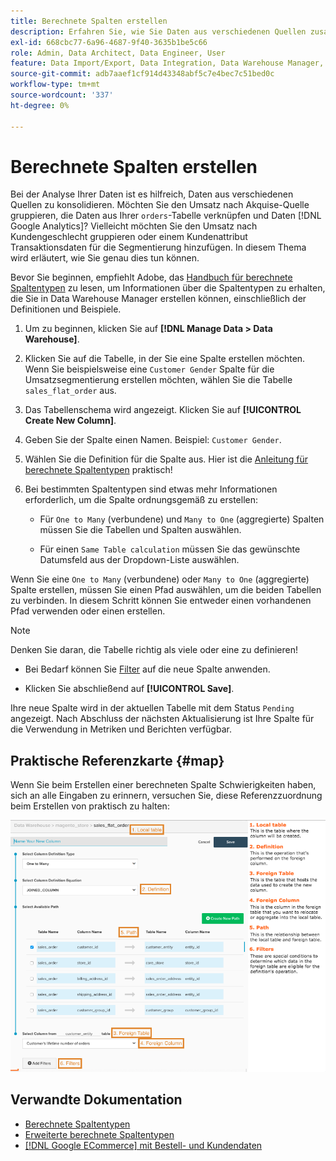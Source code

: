 ```yaml
---
title: Berechnete Spalten erstellen
description: Erfahren Sie, wie Sie Daten aus verschiedenen Quellen zusammenführen.
exl-id: 668cbc77-6a96-4687-9f40-3635b1be5c66
role: Admin, Data Architect, Data Engineer, User
feature: Data Import/Export, Data Integration, Data Warehouse Manager, Commerce Tables
source-git-commit: adb7aaef1cf914d43348abf5c7e4bec7c51bed0c
workflow-type: tm+mt
source-wordcount: '337'
ht-degree: 0%

---
```


# Berechnete Spalten erstellen

Bei der Analyse Ihrer Daten ist es hilfreich, Daten aus verschiedenen Quellen zu konsolidieren. Möchten Sie den Umsatz nach Akquise-Quelle gruppieren, die Daten aus Ihrer `orders`-Tabelle verknüpfen und Daten [!DNL Google Analytics]? Vielleicht möchten Sie den Umsatz nach Kundengeschlecht gruppieren oder einem Kundenattribut Transaktionsdaten für die Segmentierung hinzufügen. In diesem Thema wird erläutert, wie Sie genau dies tun können.

Bevor Sie beginnen, empfiehlt Adobe, das [Handbuch für berechnete Spaltentypen](../../data-analyst/data-warehouse-mgr/calc-column-types.md) zu lesen, um Informationen über die Spaltentypen zu erhalten, die Sie in Data Warehouse Manager erstellen können, einschließlich der Definitionen und Beispiele.

1. Um zu beginnen, klicken Sie auf **[!DNL Manage Data > Data Warehouse]**.

1. Klicken Sie auf die Tabelle, in der Sie eine Spalte erstellen möchten. Wenn Sie beispielsweise eine `Customer Gender` Spalte für die Umsatzsegmentierung erstellen möchten, wählen Sie die Tabelle `sales_flat_order` aus.

1. Das Tabellenschema wird angezeigt. Klicken Sie auf **[!UICONTROL Create New Column]**.

1. Geben Sie der Spalte einen Namen. Beispiel: `Customer Gender`.

1. Wählen Sie die Definition für die Spalte aus. Hier ist die [Anleitung für berechnete Spaltentypen](../data-warehouse-mgr/calc-column-types.md) praktisch!

1. Bei bestimmten Spaltentypen sind etwas mehr Informationen erforderlich, um die Spalte ordnungsgemäß zu erstellen:

   * Für `One to Many` (verbundene) und `Many to One` (aggregierte) Spalten müssen Sie die Tabellen und Spalten auswählen.

   * Für einen `Same Table calculation` müssen Sie das gewünschte Datumsfeld aus der Dropdown-Liste auswählen.

Wenn Sie eine `One to Many` (verbundene) oder `Many to One` (aggregierte) Spalte erstellen, müssen Sie einen Pfad auswählen, um die beiden Tabellen zu verbinden. In diesem Schritt können Sie entweder einen vorhandenen Pfad verwenden oder einen erstellen.

>[!NOTE]
>
>Denken Sie daran, die Tabelle richtig als viele oder eine zu definieren!

* Bei Bedarf können Sie [Filter](../../data-user/reports/ess-manage-data-filters.md) auf die neue Spalte anwenden.

* Klicken Sie abschließend auf **[!UICONTROL Save]**.

Ihre neue Spalte wird in der aktuellen Tabelle mit dem Status `Pending` angezeigt. Nach Abschluss der nächsten Aktualisierung ist Ihre Spalte für die Verwendung in Metriken und Berichten verfügbar.

## Praktische Referenzkarte {#map}

Wenn Sie beim Erstellen einer berechneten Spalte Schwierigkeiten haben, sich an alle Eingaben zu erinnern, versuchen Sie, diese Referenzzuordnung beim Erstellen von praktisch zu halten:

![](../../assets/Calculated_Columns_Example.png)

## Verwandte Dokumentation

* [Berechnete Spaltentypen](../data-warehouse-mgr/calc-column-types.md)
* [Erweiterte berechnete Spaltentypen](../data-warehouse-mgr/adv-calc-columns.md)
* [ [!DNL Google ECommerce]  mit Bestell- und Kundendaten](../data-warehouse-mgr/bldg-google-ecomm-dim.md)
